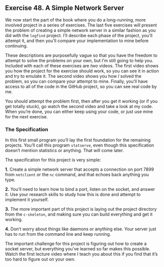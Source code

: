 ## Exercise 48. A Simple Network Server

We now start the part of the book where you do a long-running, more involved project in a series of exercises. The last five exercises will present the problem of creating a simple network server in a similar fashion as you did with the `logfind` project. I’ll describe each phase of the project, you’ll attempt it, and then you’ll compare your implementation to mine before continuing.

These descriptions are purposefully vague so that you have the freedom to attempt to solve the problems on your own, but I’m still going to help you. Included with each of these exercises are *two* videos. The first video shows you how the project for the exercise should work, so you can see it in action and try to emulate it. The second video shows you how *I* solved the problem, so you can compare your attempt to mine. Finally, you’ll have access to all of the code in the GitHub project, so you can see real code by me.

You should attempt the problem first, then after you get it working (or if you get totally stuck), go watch the second video and take a look at my code. When you’re done, you can either keep using your code, or just use mine for the next exercise.

### The Specification

In this first small program you’ll lay the first foundation for the remaining projects. You’ll call this program `statserve`, even though this specification doesn’t mention statistics or anything. That will come later.

The specification for this project is very simple:

**1.** Create a simple network server that accepts a connection on port 7899 from `netclient` or the `nc` command, and that echoes back anything you type.

**2.** You’ll need to learn how to bind a port, listen on the socket, and answer it. Use your research skills to study how this is done and attempt to implement it yourself.

**3.** The more important part of this project is laying out the project directory from the `c-skeleton`, and making sure you can build everything and get it working.

**4.** Don’t worry about things like daemons or anything else. Your server just has to run from the command line and keep running.

The important challenge for this project is figuring out how to create a socket server, but everything you’ve learned so far makes this possible. Watch the first lecture video where I teach you about this if you find that it’s too hard to figure out on your own.

